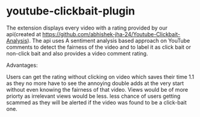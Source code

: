 # youtube-clickbait-plugin
The extension displays every video with a rating provided by our api(created at https://github.com/abhishek-jha-24/Youtube-Clickbait-Analysis). The api uses A sentiment analysis based approach on YouTube comments to detect the fairness of the video and to label it as click bait or non-click bait and also provides a video comment rating.

Advantages:

Users can get the rating without clicking on video which saves their time 1.1 as they no more have to see the annoying double adds at the very start without even knowing the fairness of that video.
Views would be of more priorty as irrelevant views would be less.
less chance of users getting scammed as they will be alerted if the video was found to be a click-bait one.

